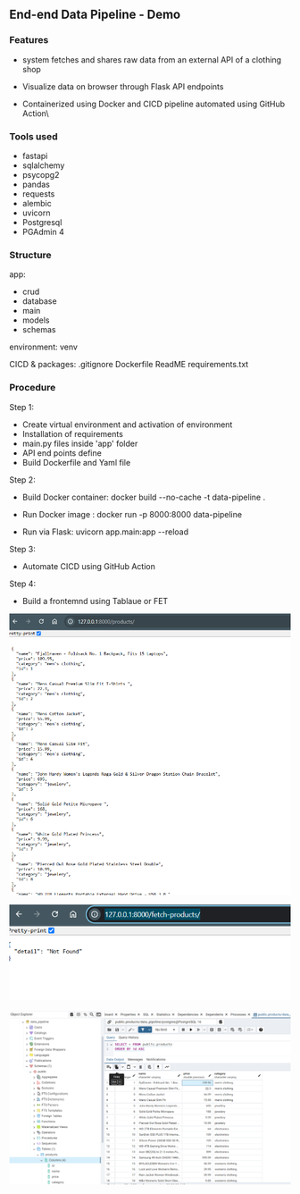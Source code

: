 ## End-end Data Pipeline - Demo


### Features
 - system fetches and shares raw data from an external API of a clothing shop

 - Visualize data on browser through Flask API endpoints

 - Containerized using Docker and CICD pipeline automated using GitHub Action\


### Tools used
- fastapi 
- sqlalchemy 
- psycopg2 
- pandas 
- requests
- alembic 
- uvicorn
- Postgresql
- PGAdmin 4


### Structure
app:
- crud
- database
- main
- models
- schemas

environment:
venv

CICD & packages:
.gitignore
Dockerfile
ReadME
requirements.txt

### Procedure
Step 1:
- Create virtual environment and activation of environment
- Installation of requirements
- main.py files inside 'app' folder
- API end points define
- Build Dockerfile and Yaml file

Step 2:
- Build Docker container:
docker build --no-cache -t data-pipeline .      

- Run Docker image :
docker run -p 8000:8000 data-pipeline

- Run via Flask:
uvicorn app.main:app --reload

Step 3:
- Automate CICD using GitHub Action

Step 4:
- Build a frontemnd using Tablaue or FET



![produc-lists](image.png)


![Fetch-products](image-1.png)


![database-connection](image-2.png)